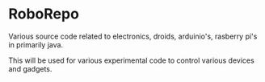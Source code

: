 # RoboRepo
Various source code related to electronics, droids, arduinio's, rasberry pi's in primarily java.

This will be used for various experimental code to control various devices and gadgets.
